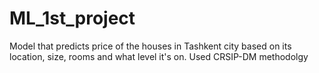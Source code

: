 # ML_1st_project
Model that predicts price of the houses in Tashkent city based on its location, size, rooms and what level it's on.
Used CRSIP-DM methodolgy
